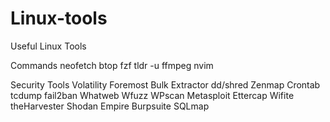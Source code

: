 # Linux-tools
Useful Linux Tools

Commands
neofetch
btop
fzf
tldr -u
ffmpeg
nvim

Security Tools
Volatility
Foremost
Bulk Extractor
dd/shred
Zenmap
Crontab
tcdump
fail2ban
Whatweb
Wfuzz
WPscan
Metasploit
Ettercap
Wifite
theHarvester
Shodan
Empire
Burpsuite
SQLmap
